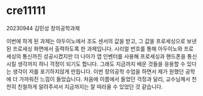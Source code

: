 # cre11111
20230944 김민성 창의공학과제

이번에 하게 된 과제는 아두이노에서 조도 센서의 값을 받고, 그 값을 프로세싱으로 보낸 된 프로세싱 화면에서 출력하도록 한 과제입니다. 시리얼 번호를 통해 아두이노와 프로세싱의 통신까진 성공시켰지만 더 나아가 앱 인벤터를 사용해 프로세싱과 핸드폰을 통신 시킬 생각까지 하니 걱정이 되기도 합니다. 그래도 지금까지 배운 것들을 응용할 수 있다는 생각이 저를 포기하지않게 만듭니다. 이번 창의공학 수업을 하면서 제가 원했던 공학에 더 가까워진 느낌이 들었습니다. 처음에 이름에서 들었던 걱정과 달리, 교수님께서 천천히 친철하게 알려주셔서 지금까지는 잘 따라올 수 있었던 것 같습니다.
